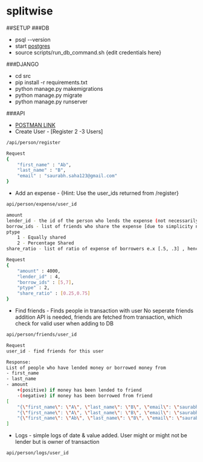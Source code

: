 # splitwise
##SETUP
###DB
* psql --version
* start [postgres](https://ooxygenated.wordpress.com/2021/02/19/start-local-postgres-server/)
* source scripts/run_db_command.sh {edit credentials here}

###DJANGO
* cd src
* pip install -r requirements.txt
* python manage.py makemigrations
* python manage.py migrate
* python manage.py runserver

###API
* [POSTMAN LINK](https://www.getpostman.com/collections/0e4e1f7bcdeaf96a1787)
* Create User - [Register 2 -3 Users]
```bash
/api/person/register

Request
{
    "first_name" : "Ab",
    "last_name" : "B",
    "email" : "saurabh.saha123@gmail.com"
}

```

* Add an expense - {Hint: Use the user_ids returned from /register}
```bash
api/person/expense/user_id

amount
lender_id - the id of the person who lends the expense (not necessarily the person who is creating identified by user_id )
borrow_ids - list of friends who share the expense [due to simplicity no addtion of friends of supported, we directly use an /expense API to mark people as friends]
ptype
    1 - Equally shared
    2 - Percentage Shared
share_ratio - list of ratio of expense of borrowers e.x [.5, .3] , hence the lender will pay .2

Request
{
    "amount" : 4000,
    "lender_id" : 4,
    "borrow_ids" : [5,7],
    "ptype" : 2,
    "share_ratio" : [0.25,0.75]
}

```

* Find friends - Finds people in transaction with user
No seperate friends addition API is needed, friends are fetched from transaction, which check for valid
user when adding to DB
```bash
api/person/friends/user_id

Request
user_id - find friends for this user

Response:
List of people who have lended money or borrowed money from
- first_name
- last_name
- amount 
    +(positive) if money has been lended to friend
    -(negative) if money has been borrowed from friend
[
    "{\"first_name\": \"A\", \"last_name\": \"B\", \"email\": \"saurabh.saha1@gmail.com\", \"amount\": -2000}",
    "{\"first_name\": \"A\", \"last_name\": \"B\", \"email\": \"saurabh.saha@gmail.com\", \"amount\": 3000}",
    "{\"first_name\": \"Ab\", \"last_name\": \"B\", \"email\": \"saurabh.saha12@gmail.com\", \"amount\": 3000}"
]
```

* Logs - simple logs of date & value added. User might or might not be lender but is owner 
of transaction
```bash
api/person/logs/user_id
```